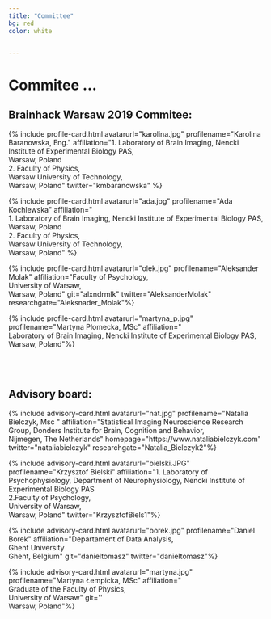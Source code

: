 ```yaml
---
title: "Committee"
bg: red
color: white


---
```


# Commitee ...


## Brainhack Warsaw 2019 Commitee:

<div id="profile-container">
{% include profile-card.html avatarurl="karolina.jpg" profilename="Karolina Baranowska, Eng." affiliation="1. Laboratory of Brain Imaging, Nencki Institute of Experimental Biology PAS, <br> Warsaw, Poland <br> 2. Faculty of Physics,<br> Warsaw University of Technology,<br> Warsaw, Poland" twitter="kmbaranowska" %}

{% include profile-card.html avatarurl="ada.jpg" profilename="Ada Kochlewska" affiliation="<br>1. Laboratory of Brain Imaging, Nencki Institute of Experimental Biology PAS, <br> Warsaw, Poland <br> 2. Faculty of Physics,<br> Warsaw University of Technology, <br> Warsaw, Poland" %}

{% include profile-card.html avatarurl="olek.jpg" profilename="Aleksander Molak" affiliation="Faculty of Psychology, <br> University of Warsaw,<br> Warsaw, Poland" git="alxndrmlk" twitter="AleksanderMolak" researchgate="Aleksnader_Molak"%}

{% include profile-card.html avatarurl="martyna_p.jpg" profilename="Martyna Płomecka, MSc" affiliation="<br>Laboratory of Brain Imaging, Nencki Institute of Experimental Biology PAS, <br> Warsaw, Poland"%}

<br>
<br>
</div>


## Advisory board:

<div id="profile-container">
{% include advisory-card.html avatarurl="nat.jpg" profilename="Natalia Bielczyk, Msc " affiliation="Statistical Imaging Neuroscience Research Group, Donders Institute for Brain, Cognition and Behavior, <br>Nijmegen, The Netherlands" homepage="https://www.nataliabielczyk.com" twitter="nataliabielczyk" researchgate="Natalia_Bielczyk2"%}

{% include advisory-card.html avatarurl="bielski.JPG" profilename="Krzysztof Bielski" affiliation="1. Laboratory of Psychophysiology, Department of Neurophysiology, Nencki Institute of Experimental Biology PAS <br> 2.Faculty of Psychology,<br> University of Warsaw,<br> Warsaw, Poland"  twitter="KrzysztofBiels1"%}

{% include advisory-card.html avatarurl="borek.jpg" profilename="Daniel Borek" affiliation="Departament of Data Analysis,<br> Ghent University <br>Ghent, Belgium" git="danieltomasz" twitter="danieltomasz"%}

{% include advisory-card.html avatarurl="martyna.jpg" profilename="Martyna Łempicka, MSc" affiliation="<br> Graduate of the Faculty of Physics,<br> University of Warsaw" git='' <br>Warsaw, Poland"%}

<!-- {% include advisory-card.html avatarurl="jaroslaw.jpg" profilename="Jarosław Żygierewicz, PhD" affiliation="Neuroinformatics, Biomedical Physics Division,
Faculty of Physics, University of Warsaw, Warsaw, Poland" %}
-->

</div>
